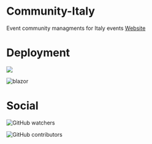 # Community-Italy
Event community managments for Italy events
[Website](https://community-italy.azureedge.net/)

# Deployment
![](https://github.com/andreatosato/Community-Italy/workflows/azfunc/badge.svg)

![blazor](https://github.com/andreatosato/Community-Italy/workflows/blazor/badge.svg)

# Social
![GitHub watchers](https://img.shields.io/github/watchers/andreatosato/community-italy?style=social)

![GitHub contributors](https://img.shields.io/github/contributors/andreatosato/community-italy)

